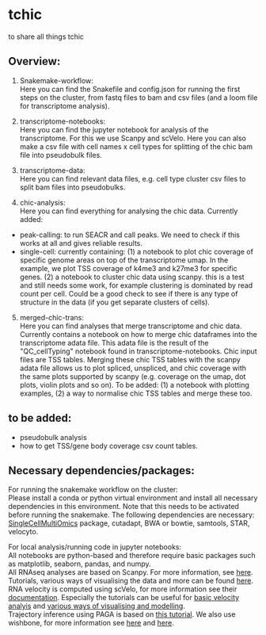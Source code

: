 # tchic
to share all things tchic

## Overview:
1. Snakemake-workflow:<br/>
Here you can find the Snakefile and config.json for running the first steps on the cluster, from fastq files to bam and csv files (and a loom file for transcriptome analysis).


2. transcriptome-notebooks:<br/>
Here you can find the jupyter notebook for analysis of the transcriptome. For this we use Scanpy and scVelo. Here you can also make a csv file with cell names x cell types for splitting of the chic bam file into pseudobulk files.


3. transcriptome-data: <br/>
Here you can find relevant data files, e.g. cell type cluster csv files to split bam files into pseudobulks.


4. chic-analysis: <br/>
Here you can find everything for analysing the chic data. Currently added:
- peak-calling: to run SEACR and call peaks. We need to check if this works at all and gives reliable results.
- single-cell: currently containing: (1) a notebook to plot chic coverage of specific genome areas on top of the transcriptome umap. In the example, we plot TSS coverage of k4me3 and k27me3 for specific genes. (2) a notebook to cluster chic data using scanpy. this is a test and still needs some work, for example clustering is dominated by read count per cell. Could be a good check to see if there is any type of structure in the data (if you get separate clusters of cells).


5. merged-chic-trans: <br/>
Here you can find analyses that merge transcriptome and chic data. Currently contains a notebook on how to merge chic dataframes into the transcriptome adata file. This adata file is the result of the "QC_cellTyping" notebook found in transcriptome-notebooks. Chic input files are TSS tables. Merging these chic TSS tables with the scanpy adata file allows us to plot spliced, unspliced, and chic coverage with the same plots supported by scanpy (e.g. coverage on the umap, dot plots, violin plots and so on). To be added: (1) a notebook with plotting examples, (2) a way to normalise chic TSS tables and merge these too.


## to be added:<br/>
- pseudobulk analysis
- how to get TSS/gene body coverage csv count tables.


## Necessary dependencies/packages:
For running the snakemake workflow on the cluster: <br/>
Please install a conda or python virtual environment and install all necessary dependencies in this environment. Note that this needs to be activated before running the snakemake. The following dependencies are necessary: [SingleCellMultiOmics](https://github.com/BuysDB/SingleCellMultiOmics) package, cutadapt, BWA or bowtie, samtools, STAR, velocyto.

For local analysis/running code in jupyter notebooks: <br/>
All notebooks are python-based and therefore require basic packages such as matplotlib, seaborn, pandas, and numpy. <br/>
All RNAseq analyses are based on Scanpy. For more information, see [here](https://scanpy.readthedocs.io/en/stable/). Tutorials, various ways of visualising the data and more can be found [here](https://scanpy.readthedocs.io/en/stable/tutorials.html). <br/>
RNA velocity is computed using scVelo, for more information see their [documentation](https://scvelo.readthedocs.io/). Especially the tutorials can be useful for [basic velocity analyis](https://scvelo.readthedocs.io/VelocityBasics.html) and [various ways of visualising and modelling](https://scvelo.readthedocs.io/DynamicalModeling.html).<br/>
Trajectory inference using PAGA is based on [this tutorial](https://scanpy-tutorials.readthedocs.io/en/latest/paga-paul15.html). We also use wishbone, for more information see [here](https://scanpy.readthedocs.io/en/stable/external/scanpy.external.tl.wishbone.html) and [here](https://github.com/ManuSetty/wishbone).




